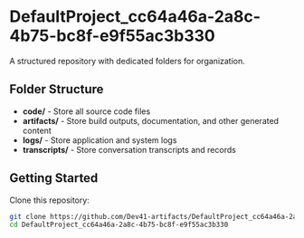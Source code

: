 # DefaultProject_cc64a46a-2a8c-4b75-bc8f-e9f55ac3b330
A structured repository with dedicated folders for organization.

## Folder Structure

- **code/** - Store all source code files
- **artifacts/** - Store build outputs, documentation, and other generated content
- **logs/** - Store application and system logs
- **transcripts/** - Store conversation transcripts and records

## Getting Started

Clone this repository:
```bash
git clone https://github.com/Dev41-artifacts/DefaultProject_cc64a46a-2a8c-4b75-bc8f-e9f55ac3b330
cd DefaultProject_cc64a46a-2a8c-4b75-bc8f-e9f55ac3b330
```

